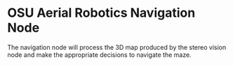 # OSU Aerial Robotics Navigation Node

The navigation node will process the 3D map produced by the stereo vision node
and make the appropriate decisions to navigate the maze.

